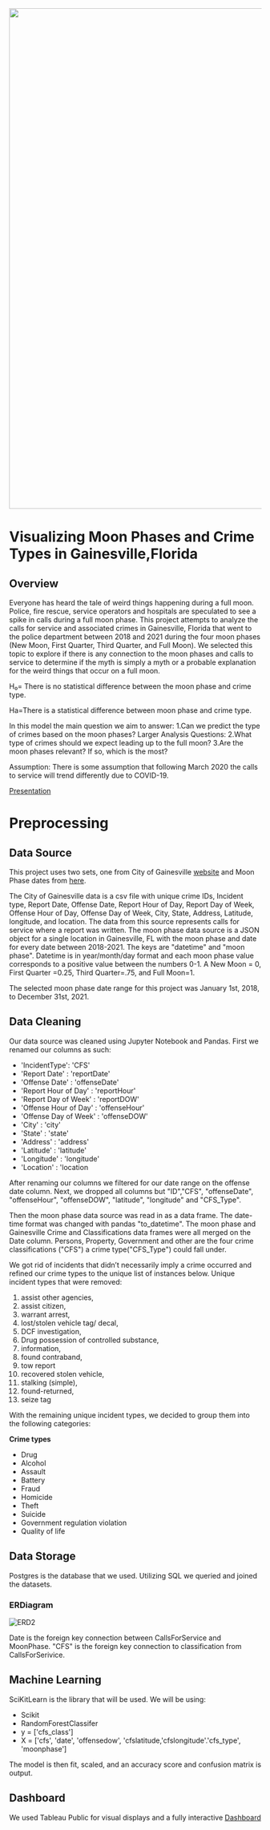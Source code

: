 
<img src ="https://user-images.githubusercontent.com/89044350/152267296-ad42e344-9cba-4295-a1e4-db557a73dcb4.jpg" width = '1000'>

# Visualizing Moon Phases and Crime Types in Gainesville,Florida

## Overview
Everyone has heard the tale of weird things happening during a full moon. Police, fire rescue, service operators and hospitals are speculated to see a spike in calls during a full moon phase. This project attempts to analyze the calls for service and associated crimes in Gainesville, Florida that went to the police department between 2018 and 2021 during the four moon phases (New Moon, First Quarter, Third Quarter, and Full Moon).  We selected this topic to explore if there is any connection to the moon phases and calls to service to determine if the myth is simply a myth or a probable explanation for the weird things that occur on a full moon.

H₀= There is no statistical difference between the moon phase and crime type.

Ha=There is a statistical difference between moon phase and crime type.

In this model the main question we aim to answer:
1.Can we predict the type of crimes based on the moon phases? 
 Larger Analysis Questions:
2.What type of crimes should we expect leading up to the full moon? 
3.Are the moon phases relevant? If so, which is the most?

Assumption:
There is some assumption that following March 2020 the calls to service will trend differently due to COVID-19.

[Presentation](https://docs.google.com/presentation/d/11eIVAccX1Z8nAHaC2epMZFV1IC3TIXff1RNx4FilYmQ/edit?usp=sharing)

# Preprocessing

## Data Source
This project uses two sets, one from City of Gainesville [website](https://data.cityofgainesville.org/Public-Safety/Crime-Responses/gvua-xt9q) and Moon Phase dates from [here](https://weather.visualcrossing.com/VisualCrossingWebServices/rest/services/timeline/Gainesville,FL/2018-01-01/2021-12-31?unitGroup=us&key=JVFDPCT4LWWPVKADN783XGRVA&include=days&elements=datetime,moonphase).

The City of Gainesville data is a csv file with unique crime IDs, Incident type, Report Date, Offense Date, Report Hour of Day, Report Day of Week, Offense Hour of Day, Offense Day of  Week, City, State, Address, Latitude, longitude, and location. The data from this source represents calls for service where a report was written. The moon phase data source is a JSON object for a single location in Gainesville, FL with the moon phase and date for every date between 2018-2021. The keys are "datetime" and "moon phase". Datetime is in year/month/day format and each moon phase value corresponds to a positive value between the numbers 0-1. A New Moon = 0, First Quarter =0.25, Third Quarter=.75, and Full Moon=1.

The selected moon phase date range for this project was January 1st, 2018, to December 31st, 2021.

## Data Cleaning
Our data source was cleaned using Jupyter Notebook and Pandas. First we renamed our columns as such:
- 'IncidentType': 'CFS'
- 'Report Date' : 'reportDate'
- 'Offense Date' : 'offenseDate'
- 'Report Hour of Day' : 'reportHour'
- 'Report Day of Week' : 'reportDOW'
- 'Offense Hour of Day' : 'offenseHour'
- 'Offense Day of Week' : 'offenseDOW'
- 'City' : 'city'
- 'State' : 'state'
- 'Address' : 'address'
- 'Latitude' : 'latitude'
- 'Longitude' : 'longitude'
- 'Location' : 'location

After renaming our columns we filtered for our date range on the offense date column. Next, we dropped all columns but "ID","CFS", "offenseDate", "offenseHour", "offenseDOW", "latitude", "longitude" and "CFS_Type". 

Then the moon phase data source was read in as a data frame. The date-time format was changed with pandas "to_datetime".  The moon phase and Gainesville Crime and Classifications data frames were all merged 
on the Date column. Persons, Property, Government and other are the four crime classifications ("CFS") a crime type("CFS_Type") could fall under. 

We got rid of incidents that didn’t necessarily imply a crime occurred and refined our crime types to the unique list of instances below.
Unique incident types that were removed: 
1. assist other agencies, 
2. assist citizen,
3. warrant arrest,
4. lost/stolen vehicle tag/ decal,
5. DCF investigation,
6. Drug possession of controlled substance, 
7. information,
8. found contraband, 
9. tow report 
10. recovered stolen vehicle, 
11. stalking (simple),
12. found-returned,
13. seize tag

With the remaining unique incident types, we decided to group them into the following categories: 

**Crime types** 
- Drug 
- Alcohol
- Assault
- Battery
- Fraud
- Homicide
- Theft
- Suicide
- Government regulation violation
- Quality of life

## Data Storage

Postgres is the database that we used. Utilizing SQL we queried and joined the datasets. 

### ERDiagram

![ERD2](https://user-images.githubusercontent.com/87162266/151726526-97a0ace3-53e2-45fe-9e45-6a7fb43842f7.png)

Date is the foreign key connection between CallsForService and MoonPhase. "CFS" is the foreign key connection to classification from CallsForSerivice.

## Machine Learning
SciKitLearn is the library that will be used.  We will be using:
  - Scikit 
  - RandomForestClassifer
  - y = ['cfs_class']
  - X = ['cfs', 'date', 'offensedow', 'cfslatitude,'cfslongitude'.'cfs_type', 'moonphase']

The model is then fit, scaled, and an accuracy score and confusion matrix is output. 
## Dashboard
We used Tableau Public for visual displays and a fully interactive [Dashboard](https://public.tableau.com/app/profile/jake.wolfe/viz/Gainesville_Crime_Project/InteractiveDashboard?publish=yes)
  


